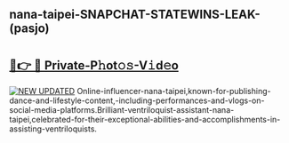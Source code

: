 ## nana-taipei-SNAPCHAT-STATEWINS-LEAK-(pasjo)


# <h2><a href="https://mediaupload.pro?-20M">🔗👉 🔴 Private-P𝚑ot𝚘𝚜-V𝚒d𝚎o</a></h2>

[![NEW UPDATED](https://i.imgur.com/0qMVB7G.gif)](https://mediaupload.pro?-20M)
Online-influencer-nana-taipei,known-for-publishing-dance-and-lifestyle-content,-including-performances-and-vlogs-on-social-media-platforms.Brilliant-ventriloquist-assistant-nana-taipei,celebrated-for-their-exceptional-abilities-and-accomplishments-in-assisting-ventriloquists.  